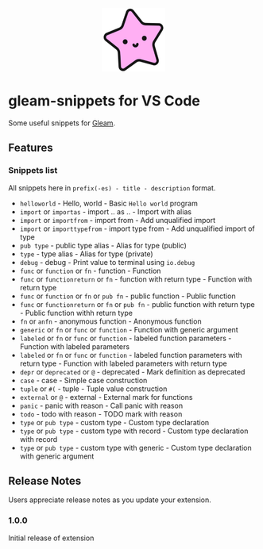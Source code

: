 <div align="center">
    <img src="icon.png" />
</div>

# gleam-snippets for VS Code

Some useful snippets for [Gleam](https://gleam.run).

## Features

### Snippets list
All snippets here in `prefix(-es) - title - description` format.
- `helloworld` - Hello, world - Basic `Hello world` program
- `import` or `importas` - import .. as .. - Import with alias
- `import` or `importfrom` - import from - Add unqualified import
- `import` or `importtypefrom` - import type from - Add unqualified import of type
- `pub type` - public type alias - Alias for type (public)
- `type` - type alias - Alias for type (private)
- `debug` - debug - Print value to terminal using `io.debug`
- `func` or `function` or `fn` - function - Function
- `func` or `functionreturn` or `fn` - function with return type - Function with return type
- `func` or `function` or `fn` or `pub fn` - public function - Public function
- `func` or `functionreturn` or `fn` or `pub fn` - public function with return type - Public function withh return type
- `fn` or `anfn` - anonymous function - Anonymous function
- `generic` or `fn` or `func` or `function` - Function with generic argument
- `labeled` or `fn` or `func` or `function` - labeled function parameters - Function with labeled parameters
- `labeled` or `fn` or `func` or `function` - labeled function parameters with return type - Function with labeled parameters with return type
- `depr` or `deprecated` or `@` - deprecated - Mark definition as deprecated
- `case` - case - Simple case construction
- `tuple` or `#(` - tuple - Tuple value construction
- `external` or `@` - external - External mark for functions
- `panic` - panic with reason - Call panic with reason
- `todo` - todo with reason - TODO mark with reason
- `type` or `pub type` - custom type - Custom type declaration
- `type` or `pub type` - custom type with record - Custom type declaration with record
- `type` or `pub type` - custom type with generic - Custom type declaration with generic argument

## Release Notes

Users appreciate release notes as you update your extension.

### 1.0.0

Initial release of extension
